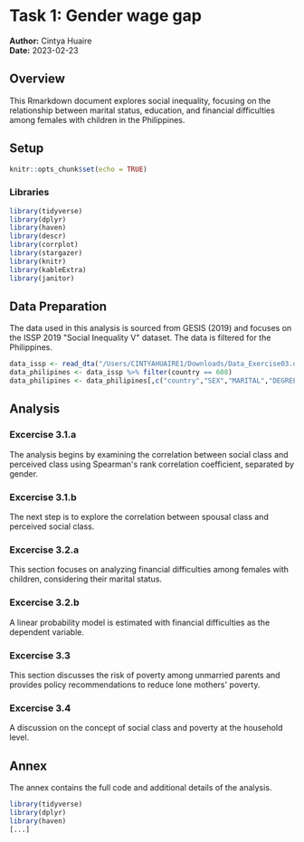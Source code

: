 
# Task 1: Gender wage gap

**Author:** Cintya Huaire  
**Date:** 2023-02-23

## Overview

This Rmarkdown document explores social inequality, focusing on the relationship between marital status, education, and financial difficulties among females with children in the Philippines.

## Setup

```R
knitr::opts_chunk$set(echo = TRUE)
```

### Libraries

```R
library(tidyverse)
library(dplyr)
library(haven) 
library(descr) 
library(corrplot) 
library(stargazer)
library(knitr)
library(kableExtra)
library(janitor)
```

## Data Preparation

The data used in this analysis is sourced from GESIS (2019) and focuses on the ISSP 2019 "Social Inequality V" dataset. The data is filtered for the Philippines.

```R
data_issp <- read_dta("/Users/CINTYAHUAIRE1/Downloads/Data_Exercise03.dta")
data_philipines <- data_issp %>% filter(country == 608)
data_philipines <- data_philipines[,c("country","SEX","MARITAL","DEGREE","PCLASS","CLASS","CLASS_SPOUSE","HHCHILDR","HHTODD","ISCO08","SPISCO08","WORRY")]
```

## Analysis

### Excercise 3.1.a

The analysis begins by examining the correlation between social class and perceived class using Spearman's rank correlation coefficient, separated by gender.

### Excercise 3.1.b

The next step is to explore the correlation between spousal class and perceived social class.

### Excercise 3.2.a

This section focuses on analyzing financial difficulties among females with children, considering their marital status.

### Excercise 3.2.b

A linear probability model is estimated with financial difficulties as the dependent variable.


### Excercise 3.3

This section discusses the risk of poverty among unmarried parents and provides policy recommendations to reduce lone mothers' poverty.


### Excercise 3.4

A discussion on the concept of social class and poverty at the household level.


## Annex

The annex contains the full code and additional details of the analysis.

```R
library(tidyverse)
library(dplyr)
library(haven) 
[...]
```
